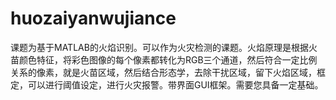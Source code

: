 # huozaiyanwujiance
课题为基于MATLAB的火焰识别。可以作为火灾检测的课题。火焰原理是根据火苗颜色特征，将彩色图像的每个像素都转化为RGB三个通道，然后符合一定比例关系的像素，就是火苗区域，然后结合形态学，去除干扰区域，留下火焰区域，框定，可以进行阈值设定，进行火灾报警。带界面GUI框架。需要您具备一定基础。
